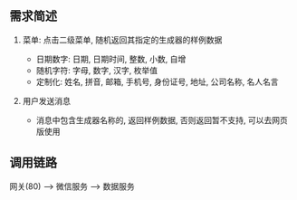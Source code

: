 ## 需求简述
1. 菜单: 点击二级菜单, 随机返回其指定的生成器的样例数据
    * 日期数字: 日期, 日期时间, 整数, 小数, 自增
    * 随机字符: 字母, 数字, 汉字, 枚举值
    * 定制化: 姓名, 拼音, 邮箱, 手机号, 身份证号, 地址, 公司名称, 名人名言

2. 用户发送消息
    * 消息中包含生成器名称的, 返回样例数据, 否则返回暂不支持, 可以去网页版使用

## 调用链路
网关(80) --> 微信服务 --> 数据服务